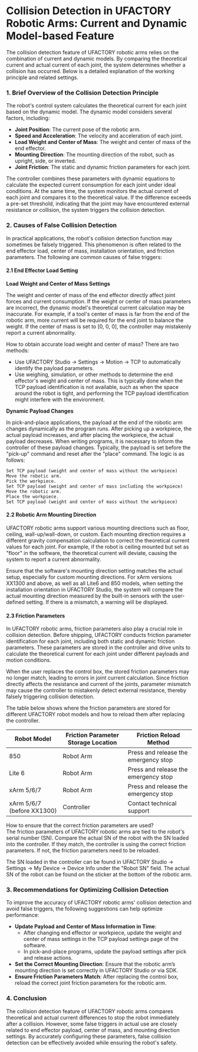 # Collision Detection in UFACTORY Robotic Arms: Current and Dynamic Model-based Feature

The collision detection feature of UFACTORY robotic arms relies on the combination of current and dynamic models. By comparing the theoretical current and actual current of each joint, the system determines whether a collision has occurred. Below is a detailed explanation of the working principle and related settings.

### 1. **Brief Overview of the Collision Detection Principle**

The robot's control system calculates the theoretical current for each joint based on the dynamic model. The dynamic model considers several factors, including:

* **Joint Position**: The current pose of the robotic arm.
* **Speed and Acceleration**: The velocity and acceleration of each joint.
* **Load Weight and Center of Mass**: The weight and center of mass of the end effector.
* **Mounting Direction**: The mounting direction of the robot, such as upright, side, or inverted.
* **Joint Friction**: The static and dynamic friction parameters for each joint.

The controller combines these parameters with dynamic equations to calculate the expected current consumption for each joint under ideal conditions. At the same time, the system monitors the actual current of each joint and compares it to the theoretical value. If the difference exceeds a pre-set threshold, indicating that the joint may have encountered external resistance or collision, the system triggers the collision detection.

### 2. **Causes of False Collision Detection**

In practical applications, the robot's collision detection function may sometimes be falsely triggered. This phenomenon is often related to the end effector load, center of mass, installation orientation, and friction parameters. The following are common causes of false triggers:

#### 2.1 End Effector Load Setting

**Load Weight and Center of Mass Settings**

The weight and center of mass of the end effector directly affect joint forces and current consumption. If the weight or center of mass parameters are incorrect, the dynamic model's theoretical current calculation may be inaccurate. For example, if a tool's center of mass is far from the end of the robotic arm, more current will be required for the end joint to balance the weight. If the center of mass is set to \[0, 0, 0], the controller may mistakenly report a current abnormality.

How to obtain accurate load weight and center of mass? There are two methods:

* Use UFACTORY Studio → Settings → Motion → TCP to automatically identify the payload parameters.
* Use weighing, simulation, or other methods to determine the end effector's weight and center of mass. This is typically done when the TCP payload identification is not available, such as when the space around the robot is tight, and performing the TCP payload identification might interfere with the environment.

**Dynamic Payload Changes**

In pick-and-place applications, the payload at the end of the robotic arm changes dynamically as the program runs. After picking up a workpiece, the actual payload increases, and after placing the workpiece, the actual payload decreases. When writing programs, it is necessary to inform the controller of these payload changes. Typically, the payload is set before the "pick-up" command and reset after the "place" command. The logic is as follows:

```
Set TCP payload (weight and center of mass without the workpiece) 
Move the robotic arm.
Pick the workpiece.
Set TCP payload (weight and center of mass including the workpiece) 
Move the robotic arm.
Place the workpiece.
Set TCP payload (weight and center of mass without the workpiece)
```

#### 2.2 Robotic Arm Mounting Direction

UFACTORY robotic arms support various mounting directions such as floor, ceiling, wall-up/wall-down, or custom. Each mounting direction requires a different gravity compensation calculation to correct the theoretical current values for each joint. For example, if the robot is ceiling mounted but set as "floor" in the software, the theoretical current will deviate, causing the system to report a current abnormality.

Ensure that the software's mounting direction setting matches the actual setup, especially for custom mounting directions. For xArm versions XX1300 and above, as well as all Lite6 and 850 models, when setting the installation orientation in UFACTORY Studio, the system will compare the actual mounting direction measured by the built-in sensors with the user-defined setting. If there is a mismatch, a warning will be displayed.

#### 2.3 Friction Parameters

In UFACTORY robotic arms, friction parameters also play a crucial role in collision detection. Before shipping, UFACTORY conducts friction parameter identification for each joint, including both static and dynamic friction parameters. These parameters are stored in the controller and drive units to calculate the theoretical current for each joint under different payloads and motion conditions.

When the user replaces the control box, the stored friction parameters may no longer match, leading to errors in joint current calculation. Since friction directly affects the resistance and current of the joints, parameter mismatch may cause the controller to mistakenly detect external resistance, thereby falsely triggering collision detection.

The table below shows where the friction parameters are stored for different UFACTORY robot models and how to reload them after replacing the controller.

| Robot Model                | Friction Parameter Storage Location | Friction Reload Method               |
| -------------------------- | ----------------------------------- | ------------------------------------ |
| 850                        | Robot Arm                           | Press and release the emergency stop |
| Lite 6                     | Robot Arm                           | Press and release the emergency stop |
| xArm 5/6/7                 | Robot Arm                           | Press and release the emergency stop |
| xArm 5/6/7 (before XX1300) | Controller                          | Contact technical support            |

How to ensure that the correct friction parameters are used?\
The friction parameters of UFACTORY robotic arms are tied to the robot's serial number (SN). Compare the actual SN of the robot with the SN loaded into the controller. If they match, the controller is using the correct friction parameters. If not, the friction parameters need to be reloaded.

The SN loaded in the controller can be found in UFACTORY Studio → Settings → My Device → Device Info under the "Robot SN" field. The actual SN of the robot can be found on the sticker at the bottom of the robotic arm.

### 3. **Recommendations for Optimizing Collision Detection**

To improve the accuracy of UFACTORY robotic arms' collision detection and avoid false triggers, the following suggestions can help optimize performance:

* **Update Payload and Center of Mass Information in Time**:
  * After changing end effector or workpiece, update the weight and center of mass settings in the TCP payload settings page of the software.
  * In pick-and-place programs, update the payload settings after pick and release actions.
* **Set the Correct Mounting Direction**: Ensure that the robotic arm’s mounting direction is set correctly in UFACTORY Studio or via SDK.
* **Ensure Friction Parameters Match**: After replacing the control box, reload the correct joint friction parameters for the robotic arm.

### 4. **Conclusion**

The collision detection feature of UFACTORY robotic arms compares theoretical and actual current differences to stop the robot immediately after a collision. However, some false triggers in actual use are closely related to end effector payload, center of mass, and mounting direction settings. By accurately configuring these parameters, false collision detection can be effectively avoided while ensuring the robot's safety.

